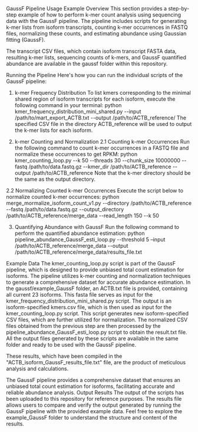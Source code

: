 GaussF Pipeline Usage Example
Overview
This section provides a step-by-step example of how to perform k-mer count analysis using sequencing data with the GaussF pipeline. The pipeline includes scripts for generating k-mer lists from isoform transcripts, counting k-mer occurrences in FASTQ files, normalizing these counts, and estimating abundance using Gaussian fitting (GaussF).

The transcript CSV files, which contain isoform transcript FASTA data, resulting k-mer lists, sequencing counts of k-mers, and GaussF quantified abundance are available in the gaussf folder within this repository.

Running the Pipeline
Here's how you can run the individual scripts of the GaussF pipeline:

1. k-mer Frequency Distribution
To list kmers corresponding to the minimal shared region of isoform transcripts for each isoform, execute the following command in your terminal:
python kmer_frequency_distribution_mini_shared.py --input /path/to/mart_export_ACTB.txt --output /path/to/ACTB_reference/
The specified CSV file in the directory ACTB_reference will be used to output the k-mer lists for each isoform.

2. k-mer Counting and Normalization
2.1 Counting k-mer Occurrences
Run the following command to count k-mer occurrences in a FASTQ file and normalize these occurrences to get RPKM:
python kmer_counting_loop.py --k 50 --threads 30 --chunk_size 10000000 --fastq /path/to/data.fastq.gz --kmer_dir /path/to/ACTB_reference --output /path/to/ACTB_reference
Note that the k-mer directory should be the same as the output directory.

2.2 Normalizing Counted k-mer Occurrences
Execute the script below to normalize counted k-mer occurrences:
python merge_mormalize_isoform_count_v1.py --directory /path/to/ACTB_reference --fastq /path/to/data.fastq.gz --output_directory /path/to/ACTB_reference/merge_data --read_length 150 --k 50

3. Quantifying Abundance with GaussF
Run the following command to perform the quantified abundance estimation:
python pipeline_abundance_GaussF_esti_loop.py --threshold 5 –input /path/to/ACTB_reference/merge_data --output /path/to/ACTB_reference/merge_data/results_file.txt

Example Data
The kmer_counting_loop.py script is part of the GaussF pipeline, which is designed to provide unbiased total count estimation for isoforms. The pipeline utilizes k-mer counting and normalization techniques to generate a comprehensive dataset for accurate abundance estimation.
In the gaussf/example_GaussF folder, an ACTB.txt file is provided, containing all current 23 isoforms. This fasta file serves as input for the kmer_frequency_distribution_mini_shared.py script. The output is an isoform-specified kmers.csv file, which is then used as input for the kmer_counting_loop.py script. This script generates new isoform-specified CSV files, which are further utilized for normalization.
The normalized CSV files obtained from the previous step are then processed by the pipeline_abundance_GaussF_esti_loop.py script to obtain the result.txt file. All the output files generated by these scripts are available in the same folder and ready to be used with the GaussF pipeline.

These results, which have been compiled in the "ACTB_isoform_GaussF_results_file.txt" file, are the product of meticulous analysis and calculations.

The GaussF pipeline provides a comprehensive dataset that ensures an unbiased total count estimation for isoforms, facilitating accurate and reliable abundance analysis.
Output Results
The output of the scripts has been uploaded to this repository for reference purposes. The results file allows users to compare and verify the output generated by running the GaussF pipeline with the provided example data.
Feel free to explore the example_GaussF folder to understand the structure and content of the results.
